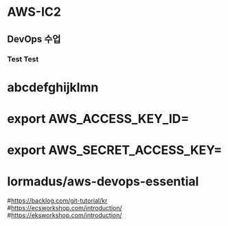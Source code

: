 # AWS-IC2
## DevOps 수업
### Test Test
# abcdefghijklmn
# export AWS_ACCESS_KEY_ID=
# export AWS_SECRET_ACCESS_KEY=

# lormadus/aws-devops-essential
#https://backlog.com/git-tutorial/kr
#https://ecsworkshop.com/introduction/
#https://eksworkshop.com/introduction/

